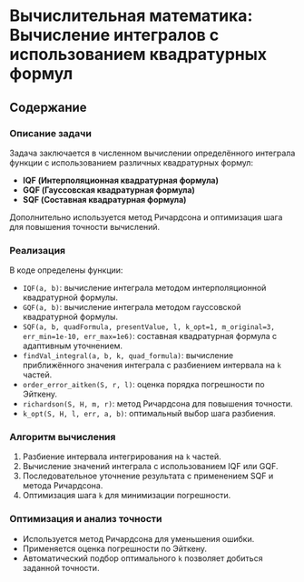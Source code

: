 # Вычислительная математика: Вычисление интегралов с использованием квадратурных формул  
## Содержание

### Описание задачи  
Задача заключается в численном вычислении определённого интеграла функции с использованием различных квадратурных формул:  
- **IQF (Интерполяционная квадратурная формула)**  
- **GQF (Гауссовская квадратурная формула)**  
- **SQF (Составная квадратурная формула)**  

Дополнительно используется метод Ричардсона и оптимизация шага для повышения точности вычислений.

### Реализация  
В коде определены функции:  
- `IQF(a, b)`: вычисление интеграла методом интерполяционной квадратурной формулы.  
- `GQF(a, b)`: вычисление интеграла методом гауссовской квадратурной формулы.  
- `SQF(a, b, quadFormula, presentValue, l, k_opt=1, m_original=3, err_min=1e-10, err_max=1e6)`: составная квадратурная формула с адаптивным уточнением.  
- `findVal_integral(a, b, k, quad_formula)`: вычисление приближённого значения интеграла с разбиением интервала на `k` частей.  
- `order_error_aitken(S, r, l)`: оценка порядка погрешности по Эйткену.  
- `richardson(S, H, m, r)`: метод Ричардсона для повышения точности.  
- `k_opt(S, H, l, err, a, b)`: оптимальный выбор шага разбиения.

### Алгоритм вычисления  
1. Разбиение интервала интегрирования на `k` частей.  
2. Вычисление значений интеграла с использованием IQF или GQF.  
3. Последовательное уточнение результата с применением SQF и метода Ричардсона.  
4. Оптимизация шага `k` для минимизации погрешности.  

### Оптимизация и анализ точности  
- Используется метод Ричардсона для уменьшения ошибки.  
- Применяется оценка погрешности по Эйткену.  
- Автоматический подбор оптимального `k` позволяет добиться заданной точности.
